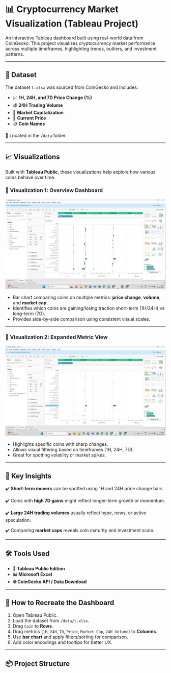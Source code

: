 # 📊 Cryptocurrency Market Visualization (Tableau Project)

An interactive Tableau dashboard built using real-world data from CoinGecko. This project visualizes cryptocurrency market performance across multiple timeframes, highlighting trends, outliers, and investment patterns.

---

## 🧩 Dataset

The dataset `t.xlsx` was sourced from CoinGecko and includes:

- 📈 **1H, 24H, and 7D Price Change (%)**
- 💰 **24H Trading Volume**
- 🧠 **Market Capitalization**
- 🔢 **Current Price**
- 🪙 **Coin Names**

📂 Located in the `/data` folder.

---

## 📈 Visualizations

Built with **Tableau Public**, these visualizations help explore how various coins behave over time.

### 📌 Visualization 1: Overview Dashboard
![Visualization 1 Preview](tableau_visualization1.png)

- Bar chart comparing coins on multiple metrics: **price change**, **volume**, and **market cap**.
- Identifies which coins are gaining/losing traction short-term (1H/24H) vs long-term (7D).
- Provides side-by-side comparison using consistent visual scales.

---

### 📌 Visualization 2: Expanded Metric View
![Visualization 2 Preview](tableau_visualization2.png)

- Highlights specific coins with sharp changes.
- Allows visual filtering based on timeframes (1H, 24H, 7D).
- Great for spotting volatility or market spikes.

---

## 🎯 Key Insights

✔️ **Short-term movers** can be spotted using 1H and 24H price change bars.

✔️ Coins with **high 7D gains** might reflect longer-term growth or momentum.

✔️ **Large 24H trading volumes** usually reflect hype, news, or active speculation.

✔️ Comparing **market caps** reveals coin maturity and investment scale.

---

## 🛠 Tools Used

- **🧩 Tableau Public Edition**
- **📊 Microsoft Excel**
- **🌐 CoinGecko API / Data Download**

---

## 🚀 How to Recreate the Dashboard

1. Open Tableau Public.
2. Load the dataset from `/data/t.xlsx`.
3. Drag `Coin` to **Rows**.
4. Drag metrics (`1H`, `24H`, `7D`, `Price`, `Market Cap`, `24H Volume`) to **Columns**.
5. Use **bar chart** and apply filters/sorting for comparison.
6. Add color encodings and tooltips for better UX.

---

## 📦 Project Structure

